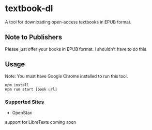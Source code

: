 # textbook-dl

A tool for downloading open-access textbooks in EPUB format.

## Note to Publishers

Please just offer your books in EPUB format. I shouldn't have to do this.

## Usage

Note: You must have Google Chrome installed to run this tool.

```bash
npm install
npm run start [book url]
```

### Supported Sites

- OpenStax

support for LibreTexts coming soon